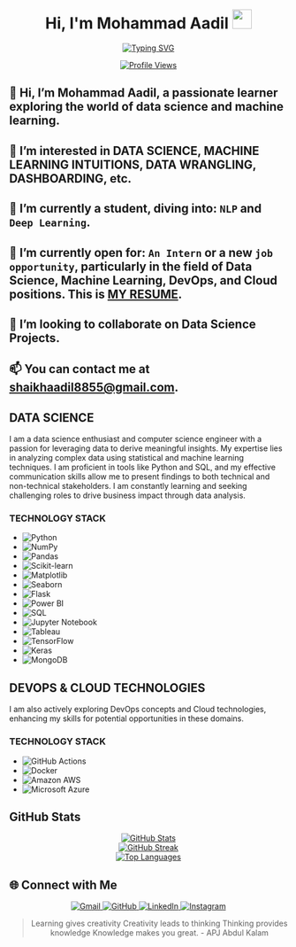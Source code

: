 <h1 align="center">Hi, I'm Mohammad Aadil <img src="https://media.giphy.com/media/hvRJCLFzcasrR4ia7z/giphy.gif" width="35"></h1>

<!-- Typing SVG with Text -->
<p align="center">
  <a href="https://github.com/DenverCoder1/readme-typing-svg">
    <img src="https://readme-typing-svg.herokuapp.com?lines=Data+Science+Enthusiast;Focused+Learner;Python|OOP;Machine+Learning|Deep+Learning|MLops;Always%20learning%20new%20things&center=true&width=500&height=50" alt="Typing SVG">
  </a>
</p>

<p align="center">
  <a href="https://github.com/Mohammad-Aadil">
    <img src="https://komarev.com/ghpvc/?username=Mohammad-Aadil&label=Profile%20views&color=0e75b6&style=plastic" alt="Profile Views" />
  </a>
</p>

## 👋 Hi, I’m Mohammad Aadil, a passionate learner exploring the world of data science and machine learning.
## 👀 I’m interested in DATA SCIENCE, MACHINE LEARNING INTUITIONS, DATA WRANGLING, DASHBOARDING, etc.
## 🌱 I’m currently a student, diving into: `NLP` and `Deep Learning`.
## :thinking: I’m currently open for: `An Intern` or a new `job opportunity`, particularly in the field of Data Science, Machine Learning, DevOps, and Cloud positions. This is [MY RESUME](https://drive.google.com/file/d/1qol9N-HjanIPY37U_IkDL5MJWZDeZbYn/view?usp=sharing).

## 💞️ I’m looking to collaborate on Data Science Projects.
## 📫 You can contact me at shaikhaadil8855@gmail.com.

<h2>DATA SCIENCE</h2>
I am a data science enthusiast and computer science engineer with a passion for leveraging data to derive meaningful insights. My expertise lies in analyzing complex data using statistical and machine learning techniques. I am proficient in tools like Python and SQL, and my effective communication skills allow me to present findings to both technical and non-technical stakeholders. I am constantly learning and seeking challenging roles to drive business impact through data analysis.

### TECHNOLOGY STACK
- ![Python](https://img.shields.io/badge/-Python-3776AB?style=flat-square&logo=python&logoColor=white)
- ![NumPy](https://img.shields.io/badge/-NumPy-013243?style=flat-square&logo=numpy&logoColor=white)
- ![Pandas](https://img.shields.io/badge/-Pandas-150458?style=flat-square&logo=pandas&logoColor=white)
- ![Scikit-learn](https://img.shields.io/badge/-Scikit--learn-F7931E?style=flat-square&logo=scikit-learn&logoColor=white)
- ![Matplotlib](https://img.shields.io/badge/-Matplotlib-11557c?style=flat-square&logo=python&logoColor=white)
- ![Seaborn](https://img.shields.io/badge/-Seaborn-3776AB?style=flat-square&logo=python&logoColor=white)
- ![Flask](https://img.shields.io/badge/-Flask-000000?style=flat-square&logo=flask&logoColor=white)
- ![Power BI](https://img.shields.io/badge/-Power%20BI-F2C811?style=flat-square&logo=power-bi&logoColor=black)
- ![SQL](https://img.shields.io/badge/-SQL-4479A1?style=flat-square&logo=Microsoft-SQL-Server&logoColor=white)
- ![Jupyter Notebook](https://img.shields.io/badge/-Jupyter%20Notebook-F37626?style=flat-square&logo=jupyter&logoColor=white)
- ![Tableau](https://img.shields.io/badge/-Tableau-E97627?style=flat-square&logo=tableau&logoColor=white)
- ![TensorFlow](https://img.shields.io/badge/-TensorFlow-FF6F00?style=flat-square&logo=tensorflow&logoColor=white)
- ![Keras](https://img.shields.io/badge/-Keras-D00000?style=flat-square&logo=keras&logoColor=white)
- ![MongoDB](https://img.shields.io/badge/-MongoDB-47A248?style=flat-square&logo=mongodb&logoColor=white)

<h2>DEVOPS & CLOUD TECHNOLOGIES</h2>
I am also actively exploring DevOps concepts and Cloud technologies, enhancing my skills for potential opportunities in these domains.

### TECHNOLOGY STACK
- ![GitHub Actions](https://img.shields.io/badge/-GitHub%20Actions-2088FF?style=flat-square&logo=github-actions&logoColor=white)
- ![Docker](https://img.shields.io/badge/-Docker-2496ED?style=flat-square&logo=docker&logoColor=white)
- ![Amazon AWS](https://img.shields.io/badge/Amazon%20AWS-232F3E?style=flat-square&logo=amazon-aws&logoColor=white)
- ![Microsoft Azure](https://img.shields.io/badge/Microsoft%20Azure-0078D4?style=flat-square&logo=microsoft-azure&logoColor=white)

## GitHub Stats
<div align="center">
  <div class="github-stat-container">
    <a href="https://github.com/Mohammad-Aadil">
      <img src="https://github-readme-stats.vercel.app/api?username=Mohammad-Aadil&show_icons=true&theme=radical" alt="GitHub Stats" />
    </a>
  </div>

  <div class="github-stat-container">
    <a href="https://github.com/Mohammad-Aadil">
      <img src="https://github-readme-streak-stats.herokuapp.com/?user=Mohammad-Aadil&theme=radical" alt="GitHub Streak" />
    </a>
  </div>

  <div class="github-stat-container">
    <a href="https://github.com/Mohammad-Aadil">
      <img src="https://github-readme-stats.vercel.app/api/top-langs/?username=Mohammad-Aadil&layout=compact&theme=radical" alt="Top Languages" />
    </a>
  </div>
</div>

## 🌐 Connect with Me

<p align="center">
  <a href="mailto:shaikhaadil8855@gmail.com">
    <img src="https://img.shields.io/badge/gmail-%23EA4335.svg?style=plastic&logo=gmail&logoColor=white" alt="Gmail"/>
  </a>

  <a href="https://github.com/Mohammad-Aadil">
    <img src="https://img.shields.io/badge/github-%23181717.svg?style=plastic&logo=github&logoColor=white" alt="GitHub"/>
  </a>
  <a href="https://www.linkedin.com/in/mrmohammadaadil/">
    <img src="https://img.shields.io/badge/linkedin-%230A66C2.svg?style=plastic&logo=linkedin&logoColor=white" alt="LinkedIn"/>
  </a>
  <a href="https://www.instagram.com/shaikh.aadil/">
    <img src="https://img.shields.io/badge/instagram-%23E4405F.svg?style=plastic&logo=instagram&logoColor=white" alt="Instagram"/>
  </a>
</p>

<blockquote align="center">
  <p>Learning gives creativity Creativity leads to thinking Thinking provides knowledge Knowledge makes you great. - APJ Abdul Kalam</p>
</blockquote>
